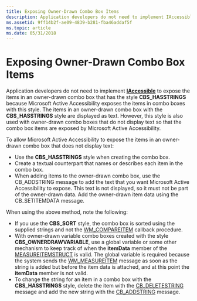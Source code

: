 ```yaml
---
title: Exposing Owner-Drawn Combo Box Items
description: Application developers do not need to implement IAccessible to expose the items in an owner-drawn combo box that has the style CBS\_HASSTRINGS because Microsoft Active Accessibility exposes the items in combo boxes with this style.
ms.assetid: 9ff14b2f-ae09-4839-b281-fba46addaf5f
ms.topic: article
ms.date: 05/31/2018
---
```


# Exposing Owner-Drawn Combo Box Items

Application developers do not need to implement [**IAccessible**](/windows/desktop/api/oleacc/nn-oleacc-iaccessible) to expose the items in an owner-drawn combo box that has the style **CBS\_HASSTRINGS** because Microsoft Active Accessibility exposes the items in combo boxes with this style. The items in an owner-drawn combo box with the **CBS\_HASSTRINGS** style are displayed as text. However, this style is also used with owner-drawn combo boxes that do not display text so that the combo box items are exposed by Microsoft Active Accessibility.

To allow Microsoft Active Accessibility to expose the items in an owner-drawn combo box that does not display text:

-   Use the **CBS\_HASSTRINGS** style when creating the combo box.
-   Create a textual counterpart that names or describes each item in the combo box.
-   When adding items to the owner-drawn combo box, use the CB\_ADDSTRING message to add the text that you want Microsoft Active Accessibility to expose. This text is not displayed, so it must not be part of the owner-drawn data. Add the owner-drawn item data using the CB\_SETITEMDATA message.

When using the above method, note the following:

-   If you use the **CBS\_SORT** style, the combo box is sorted using the supplied strings and not the [WM\_COMPAREITEM](../controls/wm-compareitem.md) callback procedure.
-   With owner-drawn variable combo boxes created with the style **CBS\_OWNERDRAWVARIABLE**, use a global variable or some other mechanism to keep track of when the **itemData** member of the [MEASUREITEMSTRUCT](/windows/win32/api/winuser/ns-winuser-measureitemstruct) is valid. The global variable is required because the system sends the [WM\_MEASUREITEM](../controls/wm-measureitem.md) message as soon as the string is added but before the item data is attached, and at this point the **itemData** member is not valid.
-   To change the string for an item in a combo box with the **CBS\_HASSTRINGS** style, delete the item with the [CB\_DELETESTRING](../controls/cb-deletestring.md) message and add the new string with the [CB\_ADDSTRING](../controls/cb-addstring.md) message.

 

 